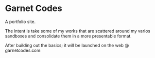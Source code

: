 # Garnet Codes

A portfolio site.

The intent is take some of my works that are scattered around my varios sandboxes and consolidate them in a more presentable format.

After building out the basics; it will be launched on the web @ garnetcodes.com 
